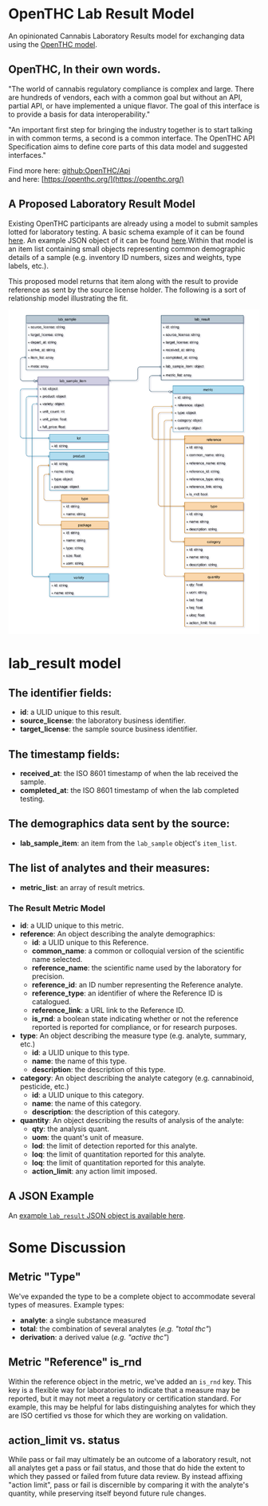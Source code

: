 # OpenTHC Lab Result Model
An opinionated Cannabis Laboratory Results model for exchanging data using the [OpenTHC model](https://github.com/openthc/api).

## OpenTHC, In their own words.

"The world of cannabis regulatory compliance is complex and large. There are hundreds of vendors, each with a common goal but without an API, partial API, or have implemented a unique flavor. The goal of this interface is to provide a basis for data interoperability."

"An important first step for bringing the industry together is to start talking in with common terms, a second is a common interface. The OpenTHC API Specification aims to define core parts of this data model and suggested interfaces."

Find more here: [github:OpenTHC/Api](https://github.com/openthc/api)  
and here: [https://openthc.org/](https://openthc.org/)  

## A Proposed Laboratory Result Model

Existing OpenTHC participants are already using a model to submit  samples lotted for laboratory testing. A basic schema example of it can be found [here](https://api.openthc.org/json-example#lab-sample). An example JSON object of it can be found [here](lab_sample.json).Within that model is an item list containing small objects representing common demographic details of a sample (e.g. inventory ID numbers, sizes and weights, type labels, etc.).

This proposed model returns that item along with the result to provide reference as sent by the source license holder. The following is a sort of relationship model illustrating the fit.

![image](OpenTHC_LabResultObject.svg)

# lab_result model

## The identifier fields:
* **id**: a ULID unique to this result.  
* **source_license**: the laboratory business identifier.  
* **target_license**: the sample source business identifier.  

## The timestamp fields:
* **received_at**:  the ISO 8601 timestamp of when the lab received the sample.  
* **completed_at**: the ISO 8601 timestamp of when the lab completed testing.

## The demographics data sent by the source:
* **lab_sample_item**: an item from the `lab_sample` object's `item_list`.

## The list of analytes and their measures:
* **metric_list**: an array of result metrics.

### The Result Metric Model
* **id**: a ULID unique to this metric.
* **reference**: An object describing the analyte demographics:  
  * **id**: a ULID unique to this Reference.
  * **common_name**: a common or colloquial version of the scientific name selected.
  * **reference_name**: the scientific name used by the laboratory for precision.
  * **reference_id**: an ID number representing the Reference analyte.
  * **reference_type**: an identifier of where the Reference ID is catalogued.
  * **reference_link**: a URL link to the Reference ID.  
  * **is_rnd**: a boolean state indicating whether or not the reference reported is reported for compliance, or for research purposes.
* **type**: An object describing the measure type (e.g. analyte, summary, etc.)  
  * **id**: a ULID unique to this type.  
  * **name**: the name of this type.  
  * **description**: the description of this type.
* **category**: An object describing the analyte category (e.g. cannabinoid, pesticide, etc.)  
  * **id**: a ULID unique to this category.  
  * **name**: the name of this category.  
  * **description**: the description of this category.  
* **quantity**: An object describing the results of analysis of the analyte:  
  * **qty**: the analysis quant.
  * **uom**: the quant's unit of measure.
  * **lod**: the limit of detection reported for this analyte.
  * **loq**: the limit of quantitation reported for this analyte.
  * **loq**: the limit of quantitation reported for this analyte.
  * **action_limit**: any action limit imposed.

## A JSON Example
An [example `lab_result` JSON object is available here](lab_result.json).

# Some Discussion

## Metric "Type"

We've expanded the type to be a complete object to accommodate several types of measures. Example types:

* **analyte**: a single substance measured  
* **total**: the combination of several analytes (_e.g. "total thc"_)  
* **derivation**: a derived value (_e.g. "active thc"_)  

## Metric "Reference" is_rnd

Within the reference object in the metric, we've added an `is_rnd` key. This key is a flexible way for laboratories to indicate that a measure may be reported, but it may not meet a regulatory or certification standard. For example, this may be helpful for labs distinguishing analytes for which they are ISO certified vs those for which they are working on validation. 

## action_limit vs. status

While pass or fail may ultimately be an outcome of a laboratory result, not all analytes get a pass or fail status, and those that do hide the extent to which they passed or failed from future data review. By instead affixing "action limit", pass or fail is discernible by comparing it with the analyte's quantity, while preserving itself beyond future rule changes.